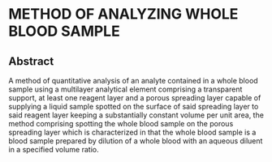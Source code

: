 # METHOD OF ANALYZING WHOLE BLOOD SAMPLE

## Abstract
A method of quantitative analysis of an analyte contained in a whole blood sample using a multilayer analytical element comprising a transparent support, at least one reagent layer and a porous spreading layer capable of supplying a liquid sample spotted on the surface of said spreading layer to said reagent layer keeping a substantially constant volume per unit area, the method comprising spotting the whole blood sample on the porous spreading layer which is characterized in that the whole blood sample is a blood sample prepared by dilution of a whole blood with an aqueous diluent in a specified volume ratio.